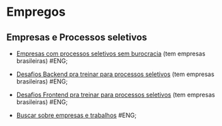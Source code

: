 # Empregos

## Empresas e Processos seletivos

- [Empresas com processos seletivos sem burocracia](https://github.com/poteto/hiring-without-whiteboards) (tem empresas brasileiras) #ENG;

- [Desafios Backend pra treinar para processos seletivos](https://github.com/CollabCodeTech/backend-challenges) (tem empresas brasileiras) #ENG;

- [Desafios Frontend pra treinar para processos seletivos](https://github.com/felipefialho/frontend-challenges) (tem empresas brasileiras) #ENG;

- [Buscar sobre empresas e trabalhos](https://github.com/randallkanna/awesome-job-list) #ENG;
